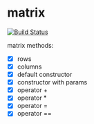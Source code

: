 # matrix

[![Build Status](https://travis-ci.org/justcppdeveloper/matrix.svg?branch=master)](https://travis-ci.org/justcppdeveloper/matrix)

matrix methods:
- [x] rows
- [x] columns
- [x] default constructor
- [x] constructor with params
- [x] operator +
- [x] operator *
- [x] operator =
- [x] operator ==
